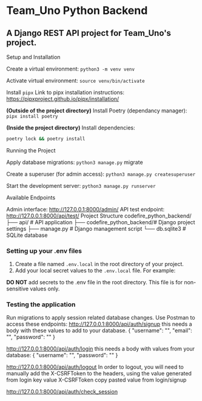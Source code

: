 # Team_Uno Python Backend

## A Django REST API project for Team_Uno's project.

Setup and Installation

Create a virtual environment: `python3 -m venv venv`

Activate virtual environment: `source venv/bin/activate`

Install `pipx`
Link to pipx installation instructions: https://pipxproject.github.io/pipx/installation/

**(Outside of the project directory)**
Install Poetry (dependancy manager): `pipx install poetry`

**(Inside the project directory)**
Install dependencies:

```bash
poetry lock && poetry install
```

Running the Project

Apply database migrations: `python3 manage.py` migrate

Create a superuser (for admin access): `python3 manage.py createsuperuser`

Start the development server: `python3 manage.py runserver`

Available Endpoints

Admin interface: http://127.0.0.1:8000/admin/
API test endpoint: http://127.0.0.1:8000/api/test/
Project Structure codefire_python_backend/ ├── api/ # API application ├── codefire_python_backend/# Django project settings ├── manage.py # Django management script └── db.sqlite3 # SQLite database

### Setting up your .env files

1. Create a file named `.env.local` in the root directory of your project.
2. Add your local secret values to the `.env.local` file. For example:

**DO NOT** add secrets to the .env file in the root directory. This file is for non-sensitive values only.

### Testing the application

Run migrations to apply session related database changes.
Use Postman to access these endpoints:
<http://127.0.0.1:8000/api/auth/signup>
this needs a body with these values to add to your database.
{
"username": "",
"email": "",
"password": ""
}

<http://127.0.0.1:8000/api/auth/login>
this needs a body with values from your database:
{
"username": "",
"password": ""
}

<http://127.0.0.1:8000/api/auth/logout>
In order to logout, you will need to manually add the X-CSRFToken to the headers, using the value generated from login
key value
X-CSRFToken copy pasted value from login/signup

<http://127.0.0.1:8000/api/auth/check_session>
